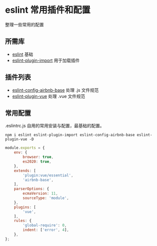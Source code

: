 # eslint 常用插件和配置
整理一些常用的配置

## 所需库
* [eslint](https://www.npmjs.com/package/eslint)  基础
* [eslint-plugin-import](https://www.npmjs.com/package/eslint-plugin-import)  用于加载插件

## 插件列表
* [eslint-config-airbnb-base](https://www.npmjs.com/package/eslint-config-airbnb-base)  处理 .js 文件规范
* [eslint-plugin-vue](https://www.npmjs.com/package/eslint-plugin-vue)  处理 .vue 文件规范



## 常用配置
.eslintrc.js 自用的常用安装与配置，最基础的配置。
``` dos
npm i eslint eslint-plugin-import eslint-config-airbnb-base eslint-plugin-vue -D
```

``` javascript
module.exports = {
    env: {
        browser: true,
        es2020: true,
    },
    extends: [
        'plugin:vue/essential',
        'airbnb-base',
    ],
    parserOptions: {
        ecmaVersion: 11,
        sourceType: 'module',
    },
    plugins: [
        'vue',
    ],
    rules: {
        'global-require': 0,
        indent: ['error', 4],
    },
};
```
